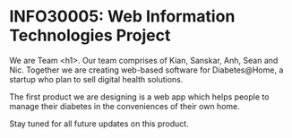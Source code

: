 # INFO30005: Web Information Technologies Project

We are Team \<h1\>. Our team comprises of Kian, Sanskar, Anh, Sean and Nic.
Together we are creating web-based software for Diabetes@Home, a startup who plan to sell digital health solutions.

The first product we are designing is a web app which helps people to manage their diabetes in the conveniences of their own home.

Stay tuned for all future updates on this product.
